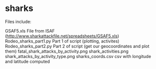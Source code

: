 # sharks

Files include:

GSAF5.xls                              File from ISAF (http://www.sharkattackfile.net/spreadsheets/GSAF5.xls)
Rodeo_sharks_part1.py                  Part 1 of script (plotting, activites)
Rodeo_sharks_part2.py                  Part 2 of script (get our geocoordinates and plot them)
fatal_shark_attacks_by_activity.png
shark_activities.png
shark_attacks_by_activity_type.png
sharks_coords.csv                      csv with longitude and latitude computed
